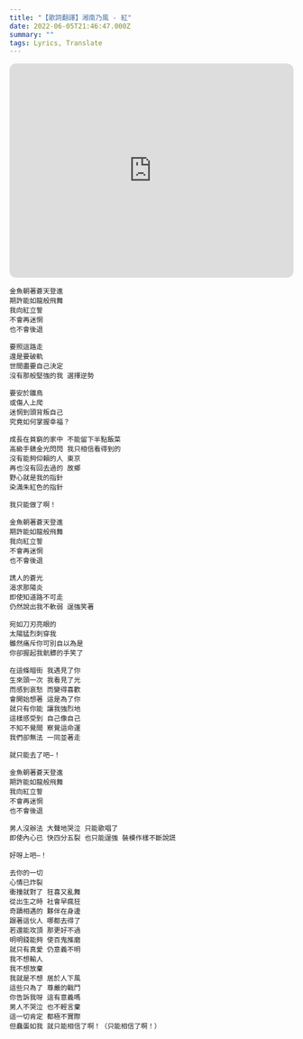 ```yaml
---
title: "【歌詞翻譯】湘南乃風 - 紅"
date: 2022-06-05T21:46:47.000Z
summary: ""
tags: Lyrics, Translate
---
```


<iframe style="border-radius:12px" src="https://open.spotify.com/embed/track/7Kyh4musIxUJhuhOVgR60f?utm_source=generator" width="100%" height="380" frameBorder="0" allowfullscreen="" allow="autoplay; clipboard-write; encrypted-media; fullscreen; picture-in-picture"></iframe>

```
金魚朝著蒼天登進
期許能如龍般飛舞
我向紅立誓
不會再迷惘
也不會後退

要照這路走
還是要破軌
世間盡要自己決定
沒有那般堅強的我 選擇逆勢

要安於雛鳥
或傷人上爬
迷惘到頭背叛自己
究竟如何掌握幸福？

成長在貧窮的家中 不能留下半點飯菜
高級手錶金光閃閃 我只相信看得到的
沒有能夠仰賴的人 東京
再也沒有回去過的 故鄉
野心就是我的指針
染滿朱紅色的指針

我只能做了啊！

金魚朝著蒼天登進
期許能如龍般飛舞
我向紅立誓
不會再迷惘
也不會後退

誘人的蒼光
渴求那陽炎
即使知道路不可走
仍然說出我不軟弱 逞強笑著

宛如刀刃亮眼的
太陽猛烈刺穿我
雖然痛斥你可別自以為是
你卻握起我骯髒的手笑了

在這條暗街 我遇見了你
生來頭一次 我看見了光
而感到哀愁 而變得喜歡
會開始想著 這是為了你
就只有你能 讓我強烈地 
這樣感受到 自己像自己
不知不覺間 察覺這命運
我們卻無法 一同並著走

就只能去了吧―！

金魚朝著蒼天登進
期許能如龍般飛舞
我向紅立誓
不會再迷惘
也不會後退

男人沒辦法 大聲地哭泣 只能歌唱了
即使內心已 快四分五裂 也只能逞強 裝模作樣不斷說謊

好呀上吧―！

去你的一切
心情已炸裂
衝撞就對了 狂喜又亂舞
從出生之時 社會早瘋狂
奇蹟相遇的 夥伴在身邊
跟著這伙人 哪都去得了
若還能攻頂 那更好不過
明明錢能夠 使百鬼推磨
就只有真愛 仍意義不明
我不想輸人
我不想放棄
我就是不想 居於人下風
這些只為了 尊嚴的戰鬥
你告訴我呀 這有意義嗎
男人不哭泣 也不輕言棄
這一切肯定 都極不實際
但蠢蛋如我 就只能相信了啊！（只能相信了啊！）
```
